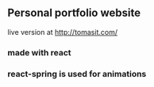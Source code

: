 

## Personal portfolio website

live version at http://tomasit.com/



### made with react
### react-spring is used for animations

